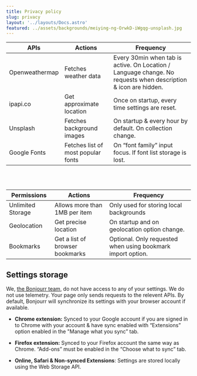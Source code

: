 ```yaml
---
title: Privacy policy
slug: privacy
layout: '../layouts/Docs.astro'
featured: ../assets/backgrounds/meiying-ng-OrwkD-iWgqg-unsplash.jpg
---
```


| APIs           | Actions                            | Frequency                                                                                                      |
| -------------- | ---------------------------------- | -------------------------------------------------------------------------------------------------------------- |
| Openweathermap | Fetches weather data               | Every 30min when tab is active. On Location / Language change. No requests when description & icon are hidden. |
| ipapi.co       | Get approximate location           | Once on startup, every time settings are reset.                                                                |
| Unsplash       | Fetches background images          | On startup & every hour by default. On collection change.                                                      |
| Google Fonts   | Fetches list of most popular fonts | On “font family” input focus. If font list storage is lost.                                                    |

<br />
<br />

| Permissions       | Actions                         | Frequency                                                   |
| ----------------- | ------------------------------- | ----------------------------------------------------------- |
| Unlimited Storage | Allows more than 1MB per item   | Only used for storing local backgrounds                     |
| Geolocation       | Get precise location            | On startup and on geolocation option change.                |
| Bookmarks         | Get a list of browser bookmarks | Optional. Only requested when using bookmark import option. |

## Settings storage

We, [the Bonjourr team](https://github.com/victrme/Bonjourr#authors), do not have access to any of your settings. We do not use telemetry. Your page only sends requests to the relevent APIs. By default, Bonjourr will synchronize its settings with your browser account if available.

-   **Chrome extension:** Synced to your Google account if you are signed in to Chrome with your account & have sync enabled with “Extensions” option enabled in the "Manage what you sync” tab.

-   **Firefox extension:** Synced to your Firefox account the same way as Chrome. “Add-ons” must be enabled in the “Choose what to sync” tab.

-   **Online, Safari & Non-synced Extensions**: Settings are stored locally using the Web Storage API.
